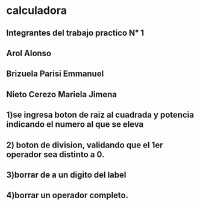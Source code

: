 # calculadora
## Integrantes del trabajo practico N° 1
## Arol Alonso
## Brizuela Parisi Emmanuel
## Nieto Cerezo Mariela Jimena
## 1)se ingresa boton de raiz al cuadrada y potencia indicando el numero al que se eleva
## 2) boton de division, validando que el 1er operador sea distinto a 0.
## 3)borrar de a un digito del label
## 4)borrar un operador completo. 
